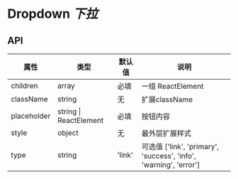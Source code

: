 # Dropdown *下拉*

## API
| 属性 | 类型 | 默认值 | 说明 |
| --- | --- | --- | --- |
| children | array | 必填 | 一组 ReactElement |
| className | string | 无 | 扩展className |
| placeholder | string \| ReactElement | 必填 | 按钮内容 |
| style | object | 无 | 最外层扩展样式 |
| type | string | 'link' | 可选值 \['link', 'primary', 'success', 'info', 'warning', 'error'] |

<example />